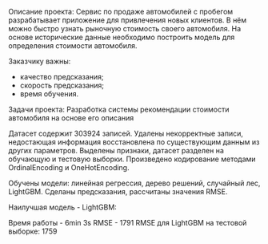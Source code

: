 Описание проекта:
Сервис по продаже автомобилей с пробегом  разрабатывает приложение для привлечения новых клиентов. В нём можно быстро узнать рыночную стоимость своего автомобиля. На основе исторические данные необходимо построить модель для определения стоимости автомобиля.

Заказчику важны:

* качество предсказания;
* скорость предсказания;
* время обучения.

Задачи проекта:
Разработка системы рекомендации стоимости автомобиля на основе его описания

Датасет содержит 303924 записей. Удалены некорректные записи, недостающая информация восстановлена по существующим данным из других параметров. Выделены признаки, датасет разделен на обучающую и тестовую выборки. Произведено кодирование методами OrdinalEncoding и OneHotEncoding.

Обучены модели: линейная регрессия, дерево решений, случайный лес, LightGBM. Сделаны предсказания, рассчитаны значения RMSE.

Наилучшая модель - LightGBM:

Время работы - 6min 3s
RMSE - 1791
RMSE для LightGBM на тестовой выборке: 1759
